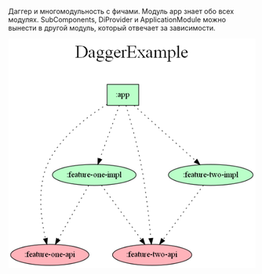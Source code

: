Даггер и многомодульность с фичами. Модуль app знает обо всех модулях. SubComponents, DiProvider и ApplicationModule можно вынести в другой модуль, который отвечает за зависимости. 

![Граф зависимостей](dependency-graph/project.dot.png)

